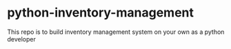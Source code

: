 # python-inventory-management
This repo is to build inventory management system on your own as a python developer
